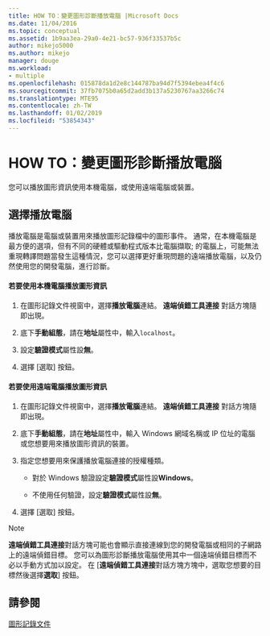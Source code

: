 ```yaml
---
title: HOW TO：變更圖形診斷播放電腦 |Microsoft Docs
ms.date: 11/04/2016
ms.topic: conceptual
ms.assetid: 1b9aa3ea-29a0-4e21-bc57-936f33537b5c
author: mikejo5000
ms.author: mikejo
manager: douge
ms.workload:
- multiple
ms.openlocfilehash: 015878da1d2e8c144787ba94d7f5394ebea4f4c6
ms.sourcegitcommit: 37fb7075b0a65d2add3b137a5230767aa3266c74
ms.translationtype: MTE95
ms.contentlocale: zh-TW
ms.lasthandoff: 01/02/2019
ms.locfileid: "53854343"
---
```

# <a name="how-to-change-the-graphics-diagnostics-playback-machine"></a>HOW TO：變更圖形診斷播放電腦
您可以播放圖形資訊使用本機電腦，或使用遠端電腦或裝置。  
  
## <a name="choosing-a-playback-machine"></a>選擇播放電腦  
 播放電腦是電腦或裝置用來播放圖形記錄檔中的圖形事件。 通常，在本機電腦是最方便的選項，但有不同的硬體或驅動程式版本比電腦擷取; 的電腦上，可能無法重現轉譯問題當發生這種情況，您可以選擇更好重現問題的遠端播放電腦，以及仍然使用您的開發電腦，進行診斷。  
  
#### <a name="to-use-the-local-machine-to-play-back-graphics-information"></a>若要使用本機電腦播放圖形資訊  
  
1.  在圖形記錄文件視窗中，選擇**播放電腦**連結。 **遠端偵錯工具連接** 對話方塊隨即出現。  
  
2.  底下**手動組態**，請在**地址**屬性中，輸入`localhost`。  
  
3.  設定**驗證模式**屬性設**無**。  
  
4.  選擇 [選取] 按鈕。  
  
#### <a name="to-use-a-remote-machine-to-play-back-graphics-information"></a>若要使用遠端電腦播放圖形資訊  
  
1.  在圖形記錄文件視窗中，選擇**播放電腦**連結。 **遠端偵錯工具連接** 對話方塊隨即出現。  
  
2.  底下**手動組態**，請在**地址**屬性中，輸入 Windows 網域名稱或 IP 位址的電腦或您想要用來播放圖形資訊的裝置。  
  
3.  指定您想要用來保護播放電腦連接的授權種類。  
  
    -   對於 Windows 驗證設定**驗證模式**屬性設**Windows**。  
  
    -   不使用任何驗證，設定**驗證模式**屬性設**無**。  
  
4.  選擇 [選取] 按鈕。  
  
> [!NOTE]
>  **遠端偵錯工具連接**對話方塊可能也會顯示直接連線到您的開發電腦或相同的子網路上的遠端偵錯目標。 您可以為圖形診斷播放電腦使用其中一個遠端偵錯目標而不必以手動方式加以設定。 在 [**遠端偵錯工具連接**對話方塊方塊中，選取您想要的目標然後選擇**選取**] 按鈕。  
  
## <a name="see-also"></a>請參閱  
 [圖形記錄文件](graphics-log-document.md)